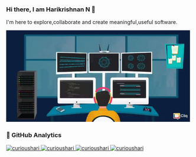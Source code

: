 ###  Hi there, I am Harikrishnan N 👋

I'm here to explore,collaborate and create meaningful,useful software.

![GIF](setup.gif)


<h3>🧩 GitHub Analytics</h3>
<a href="https://github.com/curioushari">
    <img class="streak" src="https://github-readme-streak-stats.herokuapp.com/?user=curioushari&theme=transparent&hide_border=true&border_color=646464" alt="curioushari"/>
    <img class="Lang" src="https://github-readme-stats.vercel.app/api/top-langs?username=curioushari&show_icons=true&locale=en&layout=compact&theme=transparent&size_weight=0.5&count_weight=0.5&langs_count=8&hide_border=true&hide=Cmake,Batchfile&border_color=646464" alt="curioushari" />
    <img class="rank" src="https://github-readme-stats.vercel.app/api?username=curioushari&show_icons=true&locale=en&theme=transparent&include_all_commits&rank_icon=percentile&line_height=29&hide_border=true&border_color=646464" alt="curioushari" />
    <img class="trophy" src="https://github-profile-trophy.vercel.app/?username=curioushari&theme=algolia&row=2&column=3&title=MultipleLang,Stars,Commits,Issues,PullRequest,Repositories,Reviews&no-frame=true&border_color=646464"alt="curioushari" />
</a>
